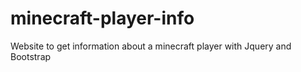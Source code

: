 # minecraft-player-info

Website to get information about a minecraft player with Jquery and Bootstrap
